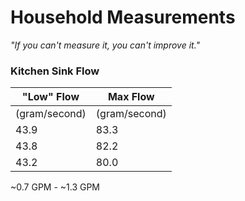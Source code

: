 # Household Measurements

*"If you can't measure it, you can't improve it."*

### Kitchen Sink Flow

| "Low" Flow        	| Max Flow                    	|
|-----------------	|-----------------------------	|
| (gram/second)   	| (gram/second)               	|
| 43.9            	| 83.3                        	|
| 43.8            	| 82.2                        	|
| 43.2            	| 80.0                        	|


~0.7 GPM - ~1.3 GPM